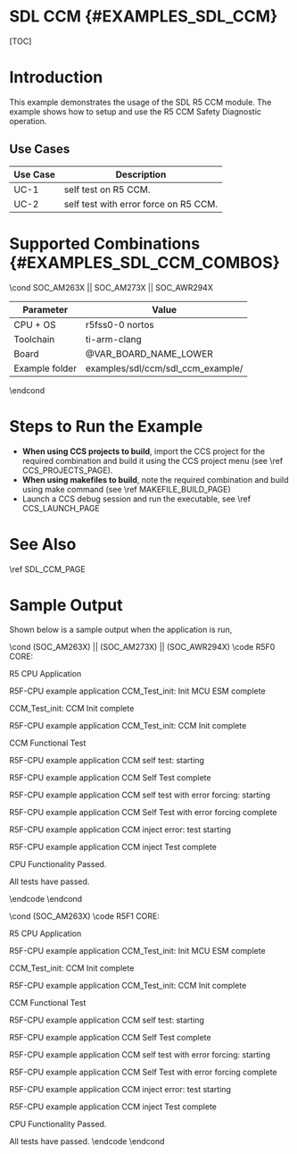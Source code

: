 # SDL CCM {#EXAMPLES_SDL_CCM}

[TOC]

# Introduction

This example demonstrates the usage of the SDL R5 CCM module. The example shows how to setup and use the R5 CCM Safety Diagnostic operation.

Use Cases
---------

 Use Case | Description
 ---------|------------
 UC-1     | self test on R5 CCM.
 UC-2     | self test with error force on R5 CCM.


# Supported Combinations {#EXAMPLES_SDL_CCM_COMBOS}

\cond SOC_AM263X || SOC_AM273X || SOC_AWR294X

 Parameter      | Value
 ---------------|-----------
 CPU + OS       | r5fss0-0 nortos
 Toolchain      | ti-arm-clang
 Board          | @VAR_BOARD_NAME_LOWER
 Example folder | examples/sdl/ccm/sdl_ccm_example/

\endcond

# Steps to Run the Example

- **When using CCS projects to build**, import the CCS project for the required combination
  and build it using the CCS project menu (see \ref CCS_PROJECTS_PAGE).
- **When using makefiles to build**, note the required combination and build using
  make command (see \ref MAKEFILE_BUILD_PAGE)
- Launch a CCS debug session and run the executable, see \ref CCS_LAUNCH_PAGE

# See Also

\ref SDL_CCM_PAGE

# Sample Output

Shown below is a sample output when the application is run,

\cond (SOC_AM263X) || (SOC_AM273X) || (SOC_AWR294X)
\code
R5F0 CORE:

R5 CPU Application

R5F-CPU example application CCM_Test_init: Init MCU ESM complete

CCM_Test_init: CCM Init complete

R5F-CPU example application CCM_Test_init: CCM Init complete

CCM Functional Test

R5F-CPU example application CCM self test: starting

R5F-CPU example application CCM Self Test complete

R5F-CPU example application CCM self test with error forcing: starting

R5F-CPU example application CCM Self Test with error forcing complete

R5F-CPU example application CCM inject  error: test starting

R5F-CPU example application CCM inject Test complete

CPU Functionality Passed.

All tests have passed.

\endcode
\endcond

\cond (SOC_AM263X)
\code
R5F1 CORE:

R5 CPU Application

R5F-CPU example application CCM_Test_init: Init MCU ESM complete

CCM_Test_init: CCM Init complete

R5F-CPU example application CCM_Test_init: CCM Init complete

CCM Functional Test

R5F-CPU example application CCM self test: starting

R5F-CPU example application CCM Self Test complete

R5F-CPU example application CCM self test with error forcing: starting

R5F-CPU example application CCM Self Test with error forcing complete

R5F-CPU example application CCM inject  error: test starting

R5F-CPU example application CCM inject Test complete

CPU Functionality Passed.

All tests have passed.
\endcode
\endcond